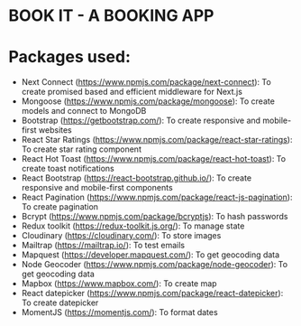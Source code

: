 # BOOK IT - A BOOKING APP

# Packages used:

- Next Connect (https://www.npmjs.com/package/next-connect): To create promised based and efficient middleware for Next.js
- Mongoose (https://www.npmjs.com/package/mongoose): To create models and connect to MongoDB
- Bootstrap (https://getbootstrap.com/): To create responsive and mobile-first websites
- React Star Ratings (https://www.npmjs.com/package/react-star-ratings): To create star rating component
- React Hot Toast (https://www.npmjs.com/package/react-hot-toast): To create toast notifications
- React Bootstrap (https://react-bootstrap.github.io/): To create responsive and mobile-first components
- React Pagination (https://www.npmjs.com/package/react-js-pagination): To create pagination
- Bcrypt (https://www.npmjs.com/package/bcryptjs): To hash passwords
- Redux toolkit (https://redux-toolkit.js.org/): To manage state
- Cloudinary (https://cloudinary.com/): To store images
- Mailtrap (https://mailtrap.io/): To test emails
- Mapquest (https://developer.mapquest.com/): To get geocoding data
- Node Geocoder (https://www.npmjs.com/package/node-geocoder): To get geocoding data
- Mapbox (https://www.mapbox.com/): To create map
- React datepicker (https://www.npmjs.com/package/react-datepicker): To create datepicker
- MomentJS (https://momentjs.com/): To format dates
